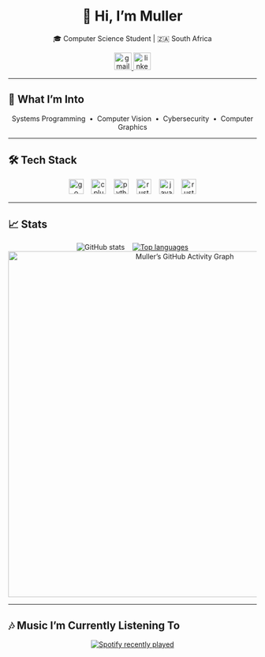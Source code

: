 <h1 align="center">👋 Hi, I’m Muller</h1>
<p align="center">🎓 Computer Science Student | 🇿🇦 South Africa</p>

<div align="center">
  <a href="mailto:mullerdannhauser1@gmail.com" target="_blank">
    <img src="https://img.shields.io/static/v1?message=Gmail&logo=gmail&color=D14836&style=for-the-badge" height="35" alt="gmail logo" />
  </a>
  <a href="https://www.linkedin.com/in/muller-dannhauser-02923424b/" target="_blank">
    <img src="https://img.shields.io/static/v1?message=LinkedIn&logo=linkedin&color=0077B5&style=for-the-badge" height="35" alt="linkedin logo" />
  </a>
</div>

---

## 🎯 What I’m Into
<p align="center">
  Systems Programming &nbsp;•&nbsp; Computer Vision &nbsp;•&nbsp; Cybersecurity &nbsp;•&nbsp; Computer Graphics
</p>

---

## 🛠️ Tech Stack
<p align="center">
  <img src="https://cdn.jsdelivr.net/gh/devicons/devicon/icons/go/go-original.svg" height="30" alt="go logo" />
  &nbsp;&nbsp;
  <img src="https://cdn.jsdelivr.net/gh/devicons/devicon/icons/cplusplus/cplusplus-original.svg" height="30" alt="cplusplus logo" />
  &nbsp;&nbsp;
  <img src="https://cdn.jsdelivr.net/gh/devicons/devicon/icons/python/python-original.svg" height="30" alt="python logo" />
  &nbsp;&nbsp;
  <img src="https://skillicons.dev/icons?i=rust" height="30" alt="rust logo" />
  &nbsp;&nbsp;
  <img src="https://cdn.jsdelivr.net/gh/devicons/devicon/icons/javascript/javascript-original.svg" height="30" alt="javascript logo" />
  &nbsp;&nbsp;
  <img src="https://icon.icepanel.io/Technology/svg/OpenGL.svg" height="30" alt="rust logo" />
</p>

---

## 📈 Stats

<p align="center">
  <img src="https://github-readme-stats.vercel.app/api?username=MullerPietPompies&show_icons=true&theme=dark&hide=stars,prs&include_all_commits=true" alt="GitHub stats" />
  &nbsp;&nbsp;
  <a href="https://github.com/MullerPietPompies">
    <img src="https://github-readme-stats.vercel.app/api/top-langs?username=MullerPietPompies&show_icons=true&theme=dark&include_all_commits=true" alt="Top languages" />
  </a>
  <img 
    alt="Muller’s GitHub Activity Graph" 
    src="https://github-readme-activity-graph.vercel.app/graph?username=MullerPietPompies&theme=github-dark&area=true&hide_border=true&radius=16&color=ffffff&line=2b2b2b&point=4CAF50" 
    width="700" 
  />
</a>
</p>

---

## 🎶 Music I’m Currently Listening To
<p align="center">
  <a href="https://open.spotify.com/user/bo1c6g7z0j95c9phsylr5zbik">
    <img src="https://spotify-recently-played-readme.vercel.app/api?user=bo1c6g7z0j95c9phsylr5zbik&count=5&unique=true" alt="Spotify recently played" />
  </a>
</p>
